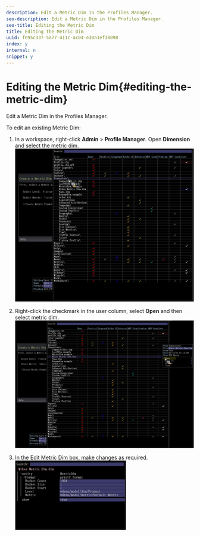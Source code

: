 ```yaml
---
description: Edit a Metric Dim in the Profiles Manager.
seo-description: Edit a Metric Dim in the Profiles Manager.
seo-title: Editing the Metric Dim
title: Editing the Metric Dim
uuid: fe95c337-5a77-411c-ac04-e30a1ef38098
index: y
internal: n
snippet: y
---
```


# Editing the Metric Dim{#editing-the-metric-dim}

Edit a Metric Dim in the Profiles Manager.

To edit an existing Metric Dim:

1. In a workspace, right-click **Admin** > **Profile Manager**. Open **Dimension** and select the metric dim. ![](assets/6_4_workstation_metricdim_edit.png)

1. Right-click the checkmark in the user column, select **Open** and then select metric dim. ![](assets/6_4_workstation_metricdim_edit_profile.png)

1. In the Edit Metric Dim box, make changes as required. ![](assets/6_4_workstation_metricdim_edit_metricdim.png)

